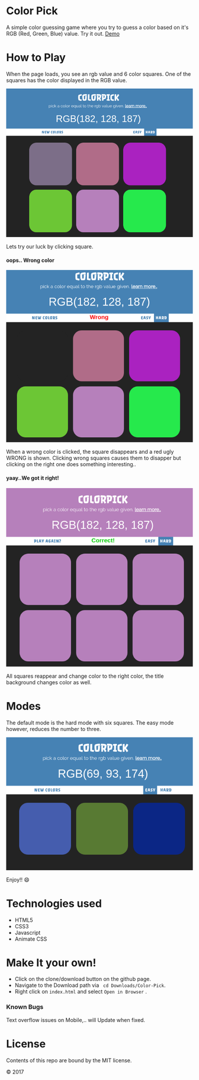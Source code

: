 # Color Pick
A simple color guessing game where you try to guess a color based on it's RGB (Red, Green, Blue) value.
Try it out. [Demo](https://samwelkinuthia.github.io/Color-Pick/)

# How to Play

When the page loads, you see an rgb value and 6 color squares. One of the squares has the color displayed in the RGB value.

![Landing](img/landing.png)

Lets try our luck by clicking square.

#### oops.. Wrong color

![wrong](img/wrong.png)

When a wrong color is clicked, the square disappears and a red ugly WRONG is shown.
Clicking wrong squares causes them to disapper but clicking on the right one does something interesting..

#### yaay..We got it right!

![correct](img/correct.png)

All squares reappear and change color to the right color, the title background changes color as well.

# Modes

The default mode is the hard mode with six squares. The easy mode however, reduces the number to three.

![easy](img/easy.png)

Enjoy!! :smile:

# Technologies used
* HTML5
* CSS3
* Javascript
* Animate CSS

# Make It your own!
* Click on the clone/download button on the github page.
* Navigate to the Download path via ``` cd Downloads/Color-Pick```.
* Right click on  ``` index.html ``` and select ```Open in Browser``` .

### Known Bugs
Text overflow issues on Mobile,.. will Update when fixed.

# License
Contents of this repo are bound by the MIT license.

&copy; 2017
